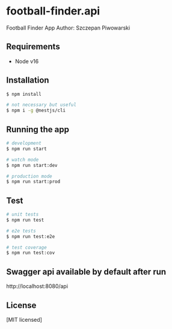 # football-finder.api

Football Finder App
Author: Szczepan Piwowarski

## Requirements

- Node v16

## Installation

```bash
$ npm install

# not necessary but useful
$ npm i -g @nestjs/cli
```

## Running the app

```bash
# development
$ npm run start

# watch mode
$ npm run start:dev

# production mode
$ npm run start:prod
```

## Test

```bash
# unit tests
$ npm run test

# e2e tests
$ npm run test:e2e

# test coverage
$ npm run test:cov
```

## Swagger api available by default after run

http://localhost:8080/api

## License

[MIT licensed]
